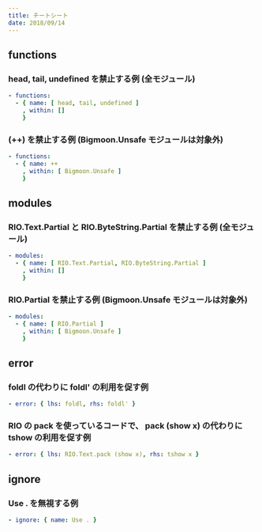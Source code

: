 ```yaml
---
title: チートシート
date: 2018/09/14
---
```


## functions

### head, tail, undefined を禁止する例 (全モジュール)

```yaml
- functions:
  - { name: [ head, tail, undefined ]
    , within: []
    }
```

### (++) を禁止する例 (Bigmoon.Unsafe モジュールは対象外)

```yaml
- functions:
  - { name: ++
    , within: [ Bigmoon.Unsafe ]
    }
```

## modules

### RIO.Text.Partial と RIO.ByteString.Partial を禁止する例 (全モジュール)

```yaml
- modules:
  - { name: [ RIO.Text.Partial, RIO.ByteString.Partial ]
    , within: []
    }
```

### RIO.Partial を禁止する例 (Bigmoon.Unsafe モジュールは対象外)

```yaml
- modules:
  - { name: [ RIO.Partial ]
    , within: [ Bigmoon.Unsafe ]
    }
```

## error

### foldl の代わりに foldl' の利用を促す例

```yaml
- error: { lhs: foldl, rhs: foldl' }
```

### RIO の pack を使っているコードで、 pack (show x) の代わりに tshow の利用を促す例

```yaml
- error: { lhs: RIO.Text.pack (show x), rhs: tshow x }
```

## ignore

### Use . を無視する例

```yaml
- ignore: { name: Use . }
```